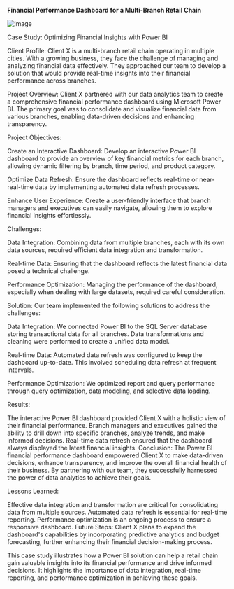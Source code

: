 **Financial Performance Dashboard for a Multi-Branch Retail Chain**

![image](Project_1/Financial_Performance_Dashboard_for_a_Multi_Branch_Retail_Chain.png)


Case Study: Optimizing Financial Insights with Power BI

Client Profile:
Client X is a multi-branch retail chain operating in multiple cities. With a growing business, they face the challenge of managing and analyzing financial data effectively. They approached our team to develop a solution that would provide real-time insights into their financial performance across branches.

Project Overview:
Client X partnered with our data analytics team to create a comprehensive financial performance dashboard using Microsoft Power BI. The primary goal was to consolidate and visualize financial data from various branches, enabling data-driven decisions and enhancing transparency.

Project Objectives:

Create an Interactive Dashboard: Develop an interactive Power BI dashboard to provide an overview of key financial metrics for each branch, allowing dynamic filtering by branch, time period, and product category.

Optimize Data Refresh: Ensure the dashboard reflects real-time or near-real-time data by implementing automated data refresh processes.

Enhance User Experience: Create a user-friendly interface that branch managers and executives can easily navigate, allowing them to explore financial insights effortlessly.

Challenges:

Data Integration: Combining data from multiple branches, each with its own data sources, required efficient data integration and transformation.

Real-time Data: Ensuring that the dashboard reflects the latest financial data posed a technical challenge.

Performance Optimization: Managing the performance of the dashboard, especially when dealing with large datasets, required careful consideration.

Solution:
Our team implemented the following solutions to address the challenges:

Data Integration: We connected Power BI to the SQL Server database storing transactional data for all branches. Data transformations and cleaning were performed to create a unified data model.

Real-time Data: Automated data refresh was configured to keep the dashboard up-to-date. This involved scheduling data refresh at frequent intervals.

Performance Optimization: We optimized report and query performance through query optimization, data modeling, and selective data loading.

Results:

The interactive Power BI dashboard provided Client X with a holistic view of their financial performance.
Branch managers and executives gained the ability to drill down into specific branches, analyze trends, and make informed decisions.
Real-time data refresh ensured that the dashboard always displayed the latest financial insights.
Conclusion:
The Power BI financial performance dashboard empowered Client X to make data-driven decisions, enhance transparency, and improve the overall financial health of their business. By partnering with our team, they successfully harnessed the power of data analytics to achieve their goals.

Lessons Learned:

Effective data integration and transformation are critical for consolidating data from multiple sources.
Automated data refresh is essential for real-time reporting.
Performance optimization is an ongoing process to ensure a responsive dashboard.
Future Steps:
Client X plans to expand the dashboard's capabilities by incorporating predictive analytics and budget forecasting, further enhancing their financial decision-making process.

This case study illustrates how a Power BI solution can help a retail chain gain valuable insights into its financial performance and drive informed decisions. It highlights the importance of data integration, real-time reporting, and performance optimization in achieving these goals.




